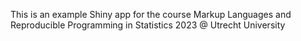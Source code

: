 This is an example Shiny app for the course Markup Languages and Reproducible Programming in Statistics 2023 @ Utrecht University


